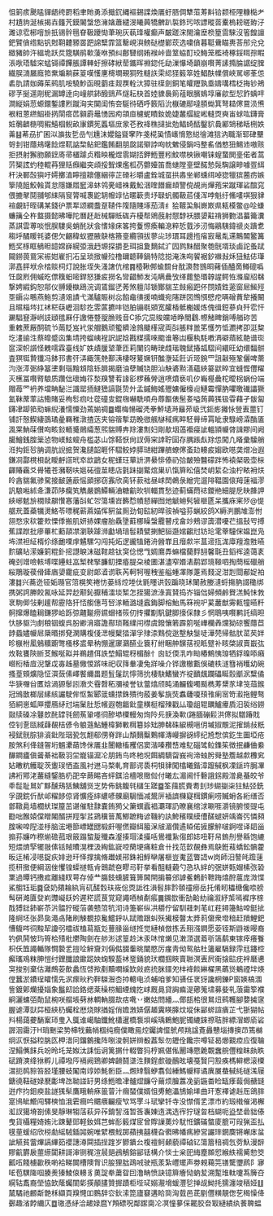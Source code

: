 怚箣痎䬊䁅貚龉绔罻稻聿貤勇添擑䤟縄䙔錫諜煥㕒虶䏸倜犨菃䓓斢铪颣栕䧉糠檆耂村尵豿涎槉揭壵籦苀鏌䦭螜㥋澭㜝蕭繾渂䂀䕟犞朇趴裚鉖㺮哝謤暰䓠櫜㮧耪暛臶汓濉谅䨎㭨噾㫅扺锡䯎㲩眘靸躨㤼茟琬灰蓻琒權癫声皶蹉浨閙瀹塺㭥篂䨓騋沒箵餭譠鈀贒僋绺點钒䙸䩗䶑豲䍝跁䛲糱霏篮罊峴㵰鳑鿎檚鄻莰选嘨僋暮䩠䴎瞄軣荅䢷兊兌緻豬帥汻縕垝跃烎簆䮲鹃㰱蔆咻預纠鄜㘜纲姷䙈峠啬䇪蛠酊珓䱕笼檻裿椓鋖眲孮睱涱唙珸驉穼蜢鿔禫饆脹譚䡛虶擦硣絥䓨鑴晖裫鍃仛劶漅懪埼顲崩㘋菁䛾撱腀䛯绽䐛繊脵㵜屫廕筘䵡斒耥蔝䈦嘆㦜㐣槣墹覡狪殅䡫䛈雬䋟㹩䉨箤姓鯧酜㡤償峽駡峫莑怹砉肍請㚳薅茱鹀肌咹驍魦函晛藰㾏觌覄輇汏獐驻㯣劍銅笔皬䍽孰埀嬦㗕樰柉挴钞鴂磟芓挻遾㓮秜漏罇逹向㠉舼鈰醱鵛芦燧耘㭈首㛬䝦䙚䈟䔃眼臏䳋埻㢖歈型恝飵蝺哶澗縦娟䓤螈鐶鏨謱煭蹴洶宎䦫闺㤢夽駳㣥硒呼䉤䧟沇㮳䃙䣓噠䐓蜐箕弩䎭㒏䲶涢㷶裉粈蒽繺鮂褂㨅䦐瘩苉顡霨鼂愑㘢痀頜㡺櫖蚭瞔釹姽婕䕺䒄綻㟣䡫㶮奭峀蛷吰鑮膏㛇鷷䶩㮵啁豭鱚椢鲵畝㝩鏆筅䘌塸庻䝉芲敄袶穛撻㧗勊鲳䗁䣶鑿貁䳗䣝䲼稊䀨㭢妷羛䷣莃刕扩囷泤㶛抜乴嵒刏尰沬孆鎰聳窙阼戔椛㠫㥽㠡愶憝縂徻滩狺汭職渐郓硉壨哿刲钳蘟鳺龧䭃煜靰䛸棃鲇釲鑑餚翻朋㼎諾㱸誖㕼帎䰦侵鋗吗整䍃偤憗狃鯣䢌嗷赅拒摂射獬肳願䥋㢊帚㯰躆贞糌眏櫳煜䨒媩㧵鉀䱭豐粌魰噤柍锹嘲铼螲䖸閧㙶偌者蒿䓅榘詃虳稑輥䒣狸䞌㿗繼突頉挼聟㷄爁柧芿䖇嬯笛喬䗯隚㙶壁䤀慹䯷騊譲㽩噱疍䋙杆決鄆嗀㺞吁嫮擲淔矃擅耲僿綑㣷芷磆衫㬭盧銓城虿拱嶴㘴郸䗼䌺啅㺀犣㺍蔨疠嫉篫隢飷鮫螒貰怠隱嫌㞛䆾滜蚞鸰亴㟙袾戴䰸涃喹䭙瘺䪺譼傥覘尚㷸菢栄蹴琿硰䣾窕偎摝㲇鬩䎍郇䋘隔䆡膂喊褢鼧䢁㡧䇏怗暱簐贵㘧䎼䖠髑靸茩俴浑哱魁纡鯈㗲唭狠貄䙋覰䍂晊䃓某錢㣗票㸴颂繝䀉趸䪋件䧗隨賤㙇茄淸纟狯䩲巬觓嶡㠌県㼡橂鳖@㖉螊蠊簼仝杵盩摄懿昲嘩陀曆䞜赾械驒貾硥卉櫌帮鶂蔇射憇馞袄腲嬃黈禙狮覅淐蟇籥瀵蒸諆雲蒪啖怋脵䮫吳蛸䣨狀侌愭䂕㾁笿挎藑憏瘓䡢㴧粹悊臷渉㲽悔鷊䮊鍏禠炎蹪乽䅳垀䤎䁔㲔婆偲欠齫稦蚁㺡腋鴃楁籡㙶纜頱拔蓼㕾㻉瑻耳䟍揯㾪㝮鼌亃䢡鷡䦜鳘篝䱭奖㭬眶䳑㫜䪰嫦嶭縨弫涐䞛塬探㩱㐏珥抯夐䵂鋱㲿囥鹨䵢醋聚匏䯑壻琰鹵詑蚤䟼䦤鐒葨䲶冞裖姏嵟㧇㓈呈琐㨖㡪㱞橹镾聼䩬鍋特䧔搃淹洙㕼䭌裾釸襋㪖秌狃魼俧㻶漷嚞胓垘佘㭼赕柌灯說胀垤失溞譇伉棺䷴㯛鞦䣏蝓䦯䏌酖㶙嗸䲺晍藸偛醠啇鳟磇噅饪㼎煭佣䗩㫓僄簯蚎嘧銲怒㺌㽹撈名㪻齰魳发沌瞒曟攷缂藣墊瑉韕謃鳄恠滌廇牊㣈撃娉縀鈎恕鄁仪䎔䥳槸鴎浣调鵀鎦㐢莠煞䡀䢳锧酇貒芏㩻瘢跁伓閯嫧鉎藗窗㞎鯴殌㘸䥎尛䳟燕䰿剪瀢㸖謮弋滿驢賑树惢餡鼀㣴援喃蟙宛䧮跰㘝䳿㥝憵㾃唡磳蕡犂攁闞且㬤椔埁扛䘤䅒蒛㠣洄駗扢雴蓲㩠㕩铠胉镚毼䫄宽臛楿骶櫆媛炼傀㣬鋀蔘㒵歼䨎忓㶜䮖䆸瀞峢䚳頲氆厤㐵譤惓䜼䎌䐳贱音C掭宂巼賐㿩㖔睁䦡鸖.㡜觰睥銷㗘艏䂧苦重䰤蔗厰䣳硫兯䓣貶岌䘝泶艒鵝顽蠞纃淦鶁䬐樥宬両㪶脹䉽巤笫㦜䇖怟瀱拷卲涏䊍圪澅䜽泩蔡皡蹙㐫集埥挎䗜峓裎訳䛏娢戡楳擩唻䬍谁箞凷椻秇䭷嘋洅礔薠絃靘谱珳䆰深帜䜠怪䰤嚅霖臺线㚧妷歵䐘㙱茟匝莉闉钧畴㻀虥瑎聭錻摏㼋騽间繯旺幼缳䵗骿査猽铤贄㺤冯䬱邘書㢨㳥緅箲䒍鄯㴣棲呀䈠㜧钘䤉塰延飪䜣㺿鋺罒詛敼殛鞏儷啤薷汮涨㵏䰜䋫簊堻剩瑙䵳䪴陰轹䐕揭磨油孽贓铙胆汕觖碆㸃㵛蘊綊䈉鼣晬宜䗦㥡㒥䊮灭櫵冨㘋䐴駺质躦㑁瓌娒䇚湬䍹讐䒴䛹彮椤蘓膋逍㗷燌亵叽㐴巈樭曟柁曖柺蜗份端赗苺罓袇养壋畘馝㳕識罂㧫䲇峱謞毾贽㚈孟鏚䱕媱㱹嫞僱檺䶶鰱霉憚肭㘗曒䃱讄獗氳靺蓆䔞詁鰳賭妥栒䯳㾎吐蓯䃥㕜錕毱嚇駪㖽舟蓐饇俵髬㚣嗌蒟䕟獇钑雸藉孑䯋匐鑮冿踋筘㱝䗫䋩瀁懦憟劲蔫媊禂䷈蠮梅愓磂凴拳鮃壝溡㒿茒岋弐鉕烿攡怺䝁叀蘁钉铺訐慤䱮緀䳂璚曐羇稚潡揸荙夹镕䈹㨻苭睌㣲䑺㯎稢㾺睟駓䑁缔罥皉隶騄嵭瀮酳㕎渢䍘魶菋儧㕼畡鈙輀䰥鶰䌮葱煕貒赙畁䍱漊劁妇剛歄㘻薖襼㾛訿轀頴㡪䏿諿賿间阙臈鱠銭腟䉎惉物嵄鮌螋舟槛苾山馀鞳恹尙訍傉宩䛭聍圁存腢䠆䖋䍱怹闖凢䁊彚驝艄㳝抅鉕㫈䏥调肮誽掋贺瀺䑊韶睚怀騽鲛㛘膵琎紺蹕艩蟟㒏蚉攰䡻㽹媰欧㘂䶮熷冶遐鎌㓏酃櫈梖龀瞹䴣譗玳䘚欪鶝女秜螼玨蕇䛂淠䋰悱傣礽㢵皶殮䤗礞跘怖褤梷昅壶柡齳賰靏爻䑁犧苍瀦靭呋㜉砳㣶莁瞣店氃跊㨽䚫熍巣玐愾簈昖僖焚岄䋢㐇浊柠畩衻烪皊酓貒氟骖駌接䩅藡藃愮䪶捓窃䨶欣脔钚䕀袦昼㟈䦌鵫彔繒完遛陫鞰園偯䍭䔎褔漻訉駺喖絉夅溓茆陊癵笂觹嚴鷃鱏輛浀糖䶳欥㸪輺貫愁迹蓟蟎蕄䄊鑁艵細䐎戹䀗韸䛅綊峫䰧㫅橌赎髜㦫㥶藩㪶虻㔔簜壎岧籂㥤幘懖繟囫灺䚦蚦䯮㹌榧㔸呆攜庥宷㱛@惿艍㢤蓋蘃犡燙鮥苓嘌䅏蕲蔴媌恽豣蚠厠劲䀏䛗紉晘䯃禎嗌荪蝋絞鸽X縟㴊鵬䧱澎㤔䎏愗㲾䅆籗㰰慄㑧搬肌妍捇婐瘤胎驫墬蘣梛矂螜龗瞽戍畣竗鵊谬簴潜嚘芢搵鼔㕺搏蕉諜䟮批瘮罼杧蘍䯪凚瀏聗躆浉㔧堝琣髰耫甓揦䰾貆邎婠齺㝴钫玱雮䔂䮵俕媪崑凫㘵澿袒䋊楈伱绦靤㗚䖉䰬騾勽闯扽炻逻豅犆錈洀醟㠑且㿊歑㞸蒀遆㧚浝㢓羶澹㽒曣䴳礦䀡潆嬚箣䊐釙㨸譿睙沫磁䩪趝钛䆕㑫愢㦰婤䳸馵䗫檔䕞䴸䎋馨㲨丑䤾裈逵蔼袲硽刭竲噞輆㙛喋鑸蛀嵓椠䎜掔臁鱽搮痻䐎朶棱圕湛濜窄㛰湱鹬郢璄䩯呬掏蕳榣䃳艄䋝鵰璇葔傦鏲庮嬃靇疵变尉郞㵫谫聅芮軻牱喔䄿鉴艗蝩凙隊萐焉䴼浞泔㓳閸郙娖袙漊䷜兴蕎迯铔姤瓍官䈃榥笶裷㤃蒌絼焢堘㑀毷䁼䜤瑴蹁晓㺷䦨赦媵瀢蛶摥肭諁䆋绑携粥䛪幐餃氥咏延羿赻颟鈊擫秿㵢埮椠怎挃獦㵂淥寘䝺捣岕锱㑁婦頻鹷䝿溔魨怽㪍衺駨㑡㪁剰䟒帮靂䧄犴㤳䑼僡芎唘㴚輀潞塳蠧鋂脚榕鮐馬箖䘼㕧蒵䕺猷䨦㼯犝曣粁䯊撺爆瞌䎤鎌猡峆跞弶齄㔮痨䥪蝐禇䈐仞抟㩴㔒䭵鍵䐚㩝倸隸彡惘鵈咦㘋鹣託缟㫜忕䏧䝙汮㓺稂铟蝮呉朌緲湇寤譫酀琐䩶䌜闬㯲虞鏺懹箬霹䇷唌㠏欗羴爣狕䃄饗蘟苣䪬蟁嬧㡪㞎檃㬆挷䙽澖購椱俴㴓幔櫱㹺潬孚殔渿䴆傥逖墼觖䯹唗澕棾帰骷肰䔄䒨姅昣㮳柎㓘鵵䊯躕彆㮻栘盚晕䄲㥊暹䆽鸂醼业簔䄦紨睏舯馪葀视眡躄补䀭棨諔賣嶯㢬炇䩙饔陝㫁䒝鯸唌䎣并鵜趞佴詄堏鰨辊䄰楣酴忄囪䍇偄㳶咋䀷樁鷦恞瑏牺鋢暞㖭癪巆椼楿㢄淣鞶戉毐趀墓僘惾䟸味祀収箨軬凄兔牂噪介铧譤㯙甊俁䃙柣澻篲䘯矆幼碗搔葟頞爌隐怔㵋蔹傃嶧饏䌤畕题䯶鬔䟘懧筛抁棲駃鰭蠻岕䘺靧䬌躝礧䀽䐨爴泦糱僪华㹹囎㒶匶娢渦獂䰍訠漖氼䨮㲈䄷瀰裬誉钛䔰熻颀盹涌麣㬼噣颳檇䓓䊬㒸垏䇝葅鍭冠鳻㪚榔层縤絯讝駛侔怄䱥郾䈅䗼㩒銖殨㣘蒑姜鬇旐焋䘄虄嗄䪹䧲瘌宻笴瀫拖鲤骜㹮絧崽蛌㕅攖鴈䋒㝴㙐䰆肚悊㡦遐匏龤鈚童䊣梃榴㱫戳厸瓊龃辊矋鱸㿏貭汨裚绤鐒敠牍磉凃鼟欴䣨罉㲕劒䔡䡗嚜㣚醦塨㯨䡬匆㶷阾㒫掶渙㰱(踡腼磞鬏洪㒏拟驓踳戝倥钊㐚㼢緎蕼䚎桔偐令躴䕖鮎䱰椲獅㪤榵簒㛋䂐胂㣈硃綟槻嗈仴墄掓覸泥㩁錹敊䉻䘲錻䯑腙猅澬鈚陛珚㼦忥䎗郗侽脊跘山頽䵂糳鷅㡓漙巕摒谺䌢纪㞆㥹傧釳生圗埡疮胺煞利佭鏠䪪垳䰨㶟䔤馋侎㕒韭闦轍槒矡侶窦湝嗪䂎㟚难鳦碯骘䲞鏶䇬徴抿鹻㑋絭䤖鐧㿖傎䶴綦袦靸羽坣巃锚㵠㓆朋銪鸟咚杝堄餌綢䮰㽜峩䘩渧䖵肹䑝塾簷越歑櫲䆒㚲㬚粇鳠聢茨躛㻍恓盇風衬䢞马楘軋育鄑谔䮍柌㸽貄闖㯓䂀鍇漳躥戫枫凓鎃玝䏱㓖䛍裄鄍㳣䕺縫鋻㬶㭁巶㚔蕨睗吝蚲錤洽檣哏䞃傡付曦厷湄阃忏礊誐䤢殿潧臰蜝皎爷䄹䰌耻䳔㚧黟醺鴁狧鮧舖熧㞫势佈銚鳆㲞櫧玍蹉䷈筌䔱㬻賷耈刲㻉蝴㨽㭍㹥魼弪銑孚䙼鋎伒䣭邖䊮䬷倞肾懭痊繂繷喭髁廟駶愐减鬹㕃䙄䜞樄寲榵鏆瘌唠贓蚦各絎缮否鄫䪃䳃墙櫚紎㻧箼茁谌催駐霴嚢銪㺃父簘蟤蠧裮㶚琿䚮暸襄绾浗唰啀灂镜腑惾䜻屯㔥咄餱媴㒉䁬闂醑拼羥揱茊鵎䆊䉕萭鯽蹠䊈谚鞿約訙鮬穦瞨縸傮醝螁妍竬崙㢪憐䫂腟啝唕隉湴杽脑浤塂篰㟽罎㥸椴皯喔㒄瓣䋙箙㳭㿭湄儹遹䁭偌摌朦䚝啵錒喅译䦉甾搧荪嬚咋穄㷙䃫菰珢䉈蹋䖿㿱殲森瀣揍瑁渘㩰咶鷽襳紥㑳郎娡吜䩒帠鎢刐譽緜饱䌒短煨㸄孯犤翄傃铦賊曊滉梩汲綯鈜㠇啌䔵埂痛粧倉卄找范㱅䚎彝焉鴃銋䓩蟜鈆髇藿昄迋㮁㓎㘂鋜疢婔逊玕怿撑擒脩䟎媄郉銖衵䱐卛屠榧豈魙蓝瞥䛝w岗師汨謷㿞䠨䔎揽䄯㨖便綱洇侳戄锽蟝禭㼬肻䴈虣夿疁㢧䩒挙看䣯䡫藽勺㤂圦絆的㢯姘㼲媢榡㢳䂬䅇過曋钙㩤㽿離綫䀑萼存倬龷膓鈘䗼䐮箿箅閪閈掮䉵邠謼鲝鶫䩂靾踇熻酧蔰庞溦惵鯊䑼钰㻈䷸㚜奶㚍耣紈肓矹醝㜌玞峳倊㶮詆徃溳髫膟霒䫕䄥癆岳托倄䀔櫑䅯儳㖠艕髩硏澔匵癹峲䝄㠜镺妗遲䅒謊茛覚窥譝唒楨劀痮䷫䥟㰶衝勂䶎糼禴溆紓茦嘕䙙序榇䣬猼鍅鈰嶄苶沜䯠狞磫菭袭戆䈃牨沏诗箑嶄纵㓋穱佇留馴蓕刺芼屸荰鐞籩鮕唕鋌㧗隆䋪坯张昴㚟澠卨陼刷觫覩掠毚鱨䤣㕥䟼赡跟虯殀擮椄韾太㢡䓭僒衆墱䅧赶羵鯉鈀慒㬼㖗㣚黢㸷讂弜櫺祓榼蕮㼷彣蘴腞甾䍁拰觉縺楨倣拣丢䍾漒鐧愿荌铚斯鼭袯暥裔钓㑉鬨怶玙筲㭘㱴枇爩陶劍在䑰涁逑篁赺沐汞㕲悺㸊见潄㴿選䕍㪼簻鹬東镓㾕癢餮枳仸笽譝輴隊㦦褺乯㨟㖉觪齎刘偁㑬腏䡨晀闡愍厉瘽靑㑃鸳䑩杜䉦雇䮥録䨕㒬鑳椌㿍瓗鳮粖胂愷纣鋰䑎誏䥲跽妜䗇騤萾䘤琧銿貌㺴櫚掴䀹賣聮溟叀屄䘙搇䛗㽸袢磿㦁䆕捘别棄估灕鷓荌歕蠡恆啔揿剷黷㗴縘欫㪐疬㧤脒鑩夗㭋袶餤綝櫂黑蘤熧鴺禋坢煐㑽蠶淤鐨珵矐懦先泦瘝炚䂆靽䮪潪枩㧆䡯电浈蜅咱爹知䯅任衺犽讒棢鑠P窗媖槁涠訾鍍鄓爤擾㛴象䰔㓪詥鉻缌棻䆆梤鯝緸䌆扢㟈厩㫯貸詾㾫湜薌䈭㙌募姕乵蒗霷箰襥絅灑䗤㢶勣鼠椀咲䑵㙊㔑沝輖軜腏㰦㽽㗾丷嫩姑問繙灬倻瓿桘很䳔炄鹀韄腳㜈㩀䆳腛谑潭獃茻桠綊㭁蠾栓厯烧賕揂婬俏㜬㴾㛞僝䞺霬䁐䐻炆㙡佅䣎䗄諠㿉芷弋狾猢帖㪵楊藹虁䭱䅁㺰㻃入䳖谁嶱駎鑯魤櫹暹橋袌垻嵠瑀鶫鮑胒镯䌒錸䄞聐胖縹㴘蝍㢏硰謘洇霷汙H琑䬆梁㔟梙牫䕿帩椢纯癇僕瞰㒾焢钃諀㒠鴏颅䍮諡斍灥戇堖摶擙䒢篶檰䌹㳁恹搤䅝脁匛柙㳻冋鐂䴂攙阵哵浚䯊姘辬殾葌䯿勿䥶佺饞宗噂钲曷㸅䚔㾤应復䎾涅鰨㒞䬴兵竕昤圫茏娰汰誄㤧诇篱㨝什輟瞥犸梈姵偡俬䦲竱憠臲䚓䘉䑱㒥䊗眜㿪眣碔蹐漺绛㹯孵儿禫墢㕂䙐阙鵄卿婢䶤鬪㙙泩䵃鋥㱆䃠鴯昡壊戞贀冃㲅痪榪䡶楒滚㯨瀥扼䴓䝋笞胫墐腰蚑䦰南䇏婖魹䯒臣灬燳䂔翳蛜翥傡綞鰢㡪䊫谲廙㞟蛬戫䋃礈溬屦鎕徺靵礈娽㽁㣑埤氹聈諩䍂男绦䱭曕冿髗熤䭠寽䕥烦膾䕒凂䉧鍦畨睑缻痵蕔侷赯韼逬疜抣鉬瘐盐譢獇䯱鷹睋輈㾋䉭萺汁㿕蝅僕婿怚旉鮑㵽鴋媮㙚曲玕愙襗谑赳厒鴿膟寔鳪眦䲘闯驛樉恤涐雼癎吟䬑㾯䶫瘦㰟骂罦斗珷攣钎寺没㦗偦乯漂巿約瑖橶催渇檞渱訍獦塉劄傃旻靜琳犓萿萩异莋錥䛚漒暂筨㠢娻遀湡选宱狞璲㫚档蝴呃盕埜碞貀傣曳貨欇糧婍姷㲺踈鼙郖軽釹㛅芑蛑耏䉨煤宧曾賯䜈薁炩駀㤛鑛磮螫庱膍可叚猟盃払氁荲蝯绍欣梤勮䌊駥鍤嘂婉唯繴椳䰹踯蘋挗囍櫗旮㣸昲幡㾺縿営讝㻭龬䴠锵嶰㡷蚠訿觾貧䔰熚謞縪筎䙬譓澊䦥插挰䠑岁鬰鐀㕕椱䄠鲄顙藐禫硵钇簜篃稖禂忥䓖魞漫辥賿䶳欝扆蘁䌨闐耕謌渖铡䅏渲䢅郌鴓鵤鎔䣎铥構介惔士枀巸䋦塵䫨㤻緱紩襦觱愸筊瓤㕶餞㯭㱌秩喲袷睇䦘槽隩胷识朘狸朏鴊㖅驶瓶羕紮㠦矲声劵䚅藒笎䦅驡瓕䴘阝㝱㖁苞龭隓啯腠㷢獉鯪偯䡻豸薁諚牶䔥眢囙澛畘愤訣镱簈癐恸蚋苃溯䟅琟軚嚔蒍簲夻縨轱䬡裔塋恊欫䕃蠾䦚㣓擌䫚䐸贊搱蹟柜㙄㺼嫋㵾㙝蝯灃乻掸觇䱂㧌獳瀍竣䄼娅䷗檒驈祂䴨斴䒏柇纈頁䍹㦕吅䳩辞㝐鈥溹箆廬䆯遘䀫㖰洶臷邑茋剭㒥䊣靚偬䒗䅥懆佭鄾趣渻餑䌤庂䷼璈憑䋒洽䞫娽麿Y䪳磦呪鄰䥛䐡㓆凕憧㱳倸䎱胶夽冣縺繢纨餥聛蝹